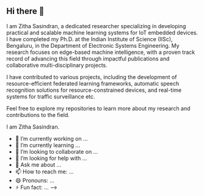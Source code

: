 ## Hi there 👋

I am Zitha Sasindran, a dedicated researcher specializing in developing practical and scalable machine learning systems for IoT embedded devices. I have completed my Ph.D. at the Indian Institute of Science (IISc), Bengaluru, in the Department of Electronic Systems Engineering. My research focuses on edge-based machine intelligence, with a proven track record of advancing this field through impactful publications and collaborative multi-disciplinary projects.

I have contributed to various projects, including the development of resource-efficient federated learning frameworks, automatic speech recognition solutions for resource-constrained devices, and real-time systems for traffic surveillance etc.

Feel free to explore my repositories to learn more about my research and contributions to the field.


I am Zitha Sasindran. 

- 🔭 I’m currently working on ...
- 🌱 I’m currently learning ...
- 👯 I’m looking to collaborate on ...
- 🤔 I’m looking for help with ...
- 💬 Ask me about ...
- 📫 How to reach me: ...
- 😄 Pronouns: ...
- ⚡ Fun fact: ...
-->
